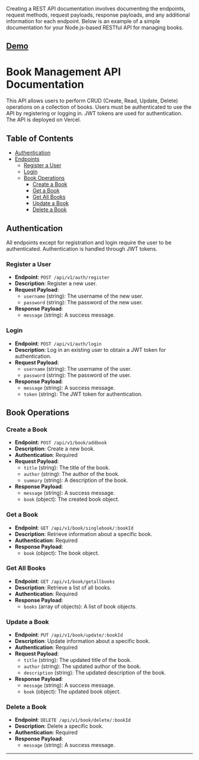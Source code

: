 Creating a REST API documentation involves documenting the endpoints, request methods, request payloads, response payloads, and any additional information for each endpoint. Below is an example of a simple documentation for your Node.js-based RESTful API for managing books. 

[Demo](https://drive.google.com/file/d/1cMWvwi0wUMUvXuD9PabYBNXZxuT7vgVh/view?usp=sharing)
---

# Book Management API Documentation

This API allows users to perform CRUD (Create, Read, Update, Delete) operations on a collection of books. Users must be authenticated to use the API by registering or logging in. JWT tokens are used for authentication. The API is deployed on Vercel.

## Table of Contents
- [Authentication](#authentication)
- [Endpoints](#endpoints)
  - [Register a User](#register-a-user)
  - [Login](#login)
  - [Book Operations](#book-operations)
    - [Create a Book](#create-a-book)
    - [Get a Book](#get-a-book)
    - [Get All Books](#get-all-books)
    - [Update a Book](#update-a-book)
    - [Delete a Book](#delete-a-book)

## Authentication

All endpoints except for registration and login require the user to be authenticated. Authentication is handled through JWT tokens.

### Register a User

- **Endpoint**: `POST /api/v1/auth/register`
- **Description**: Register a new user.
- **Request Payload**:
  - `username` (string): The username of the new user.
  - `password` (string): The password of the new user.
- **Response Payload**:
  - `message` (string): A success message.

### Login

- **Endpoint**: `POST /api/v1/auth/login`
- **Description**: Log in an existing user to obtain a JWT token for authentication.
- **Request Payload**:
  - `username` (string): The username of the user.
  - `password` (string): The password of the user.
- **Response Payload**:
  - `message` (string): A success message.
  - `token` (string): The JWT token for authentication.

## Book Operations

### Create a Book

- **Endpoint**: `POST /api/v1/book/addbook`
- **Description**: Create a new book.
- **Authentication**: Required
- **Request Payload**:
  - `title` (string): The title of the book.
  - `author` (string): The author of the book.
  - `summary` (string): A description of the book.
- **Response Payload**:
  - `message` (string): A success message.
  - `book` (object): The created book object.

### Get a Book

- **Endpoint**: `GET /api/v1/book/singlebook/:bookId`
- **Description**: Retrieve information about a specific book.
- **Authentication**: Required
- **Response Payload**:
  - `book` (object): The book object.

### Get All Books

- **Endpoint**: `GET /api/v1/book/getallbooks`
- **Description**: Retrieve a list of all books.
- **Authentication**: Required
- **Response Payload**:
  - `books` (array of objects): A list of book objects.

### Update a Book

- **Endpoint**: `PUT /api/v1/book/update/:bookId`
- **Description**: Update information about a specific book.
- **Authentication**: Required
- **Request Payload**:
  - `title` (string): The updated title of the book.
  - `author` (string): The updated author of the book.
  - `description` (string): The updated description of the book.
- **Response Payload**:
  - `message` (string): A success message.
  - `book` (object): The updated book object.

### Delete a Book

- **Endpoint**: `DELETE /api/v1/book/delete/:bookId`
- **Description**: Delete a specific book.
- **Authentication**: Required
- **Response Payload**:
  - `message` (string): A success message.

---

